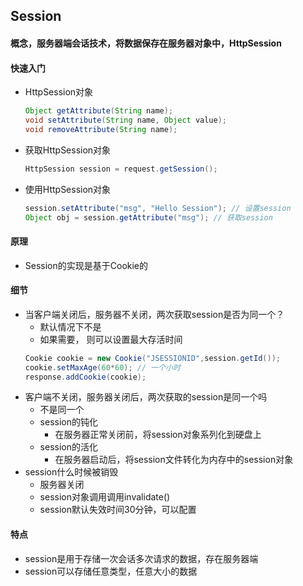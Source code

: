 ## Session
#### 概念，服务器端会话技术，将数据保存在服务器对象中，HttpSession
#### 快速入门
* HttpSession对象
    ``` java
    Object getAttribute(String name);
    void setAttribute(String name, Object value);
    void removeAttribute(String name);
    ```
* 获取HttpSession对象  
    ``` java
    HttpSession session = request.getSession();
    ```
* 使用HttpSession对象  
    ``` java
    session.setAttribute("msg", "Hello Session"); // 设置session
    Object obj = session.getAttribute("msg"); // 获取session
    ```
#### 原理
* Session的实现是基于Cookie的

#### 细节
* 当客户端关闭后，服务器不关闭，两次获取session是否为同一个？
    - 默认情况下不是
    - 如果需要， 则可以设置最大存活时间
    ``` java
    Cookie cookie = new Cookie("JSESSIONID",session.getId());
    cookie.setMaxAge(60*60); // 一个小时
    response.addCookie(cookie);
    ```
* 客户端不关闭，服务器关闭后，两次获取的session是同一个吗
    - 不是同一个
    - session的钝化
        - 在服务器正常关闭前，将session对象系列化到硬盘上
    - session的活化
        - 在服务器启动后，将session文件转化为内存中的session对象
* session什么时候被销毁
    - 服务器关闭 
    - session对象调用调用invalidate()
    - session默认失效时间30分钟，可以配置
#### 特点
* session是用于存储一次会话多次请求的数据，存在服务器端
* session可以存储任意类型，任意大小的数据
